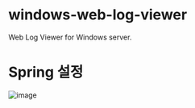 # windows-web-log-viewer
Web Log Viewer for Windows server.

# Spring 설정

![image](https://user-images.githubusercontent.com/41232056/131285447-cbc43978-7d84-4c3b-a80a-79ca4cc7b440.png)
